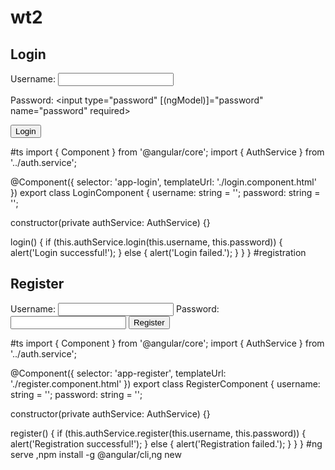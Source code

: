 # wt2 
<h2>Login</h2>
<div class="login">
  <form (ngSubmit)="login()">
  <div class="useranme"> 
    <label>
    Username:
    <input type="text" [(ngModel)]="username" name="username" required>
  </label>
</div>
<div class="password">
  <label >
 
  Password:
    <input type="password" [(ngModel)]="password" name="password" required>
  </label>
</div>
<div>
  <button type="submit">Login</button>
</div>
  
</form>

 
</div>
#ts
import { Component } from '@angular/core';
import { AuthService } from '../auth.service';

@Component({
  selector: 'app-login',
  templateUrl: './login.component.html'
})
export class LoginComponent {
  username: string = '';
  password: string = '';

  constructor(private authService: AuthService) {}

  login() {
    if (this.authService.login(this.username, this.password)) {
      alert('Login successful!');
    } else {
      alert('Login failed.');
    }
  }
}
#registration
<h2>Register</h2>
<form (ngSubmit)="register()">
  <label>
    Username:
    <input type="text" [(ngModel)]="username" name="username" required>
  </label>
  <label>
    Password:
    <input type="password" [(ngModel)]="password" name="password" required>
  </label>
  <button type="submit">Register</button>
</form>
#ts
import { Component } from '@angular/core';
import { AuthService } from '../auth.service';

@Component({
  selector: 'app-register',
  templateUrl: './register.component.html'
})
export class RegisterComponent {
  username: string = '';
  password: string = '';

  constructor(private authService: AuthService) {}

  register() {
    if (this.authService.register(this.username, this.password)) {
      alert('Registration successful!');
    } else {
      alert('Registration failed.');
    }
  }
}
#ng serve ,npm install -g @angular/cli,ng new <project-name>
